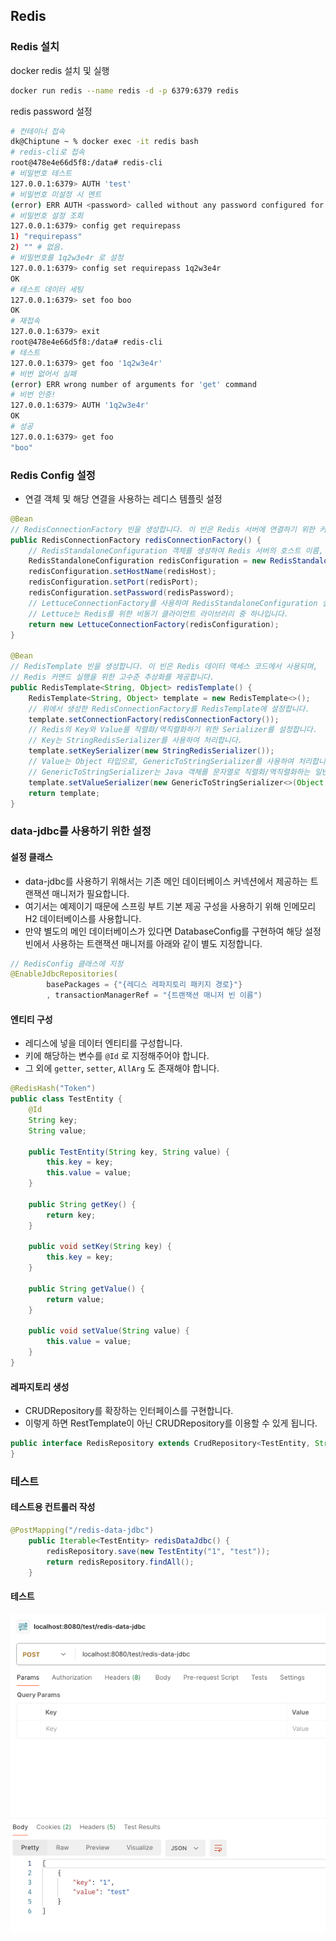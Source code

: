 ## Redis

### Redis 설치

docker redis 설치 및 실행

```bash
docker run redis --name redis -d -p 6379:6379 redis
```

redis password 설정

```bash
# 컨테이너 접속
dk@Chiptune ~ % docker exec -it redis bash
# redis-cli로 접속
root@478e4e66d5f8:/data# redis-cli
# 비밀번호 테스트
127.0.0.1:6379> AUTH 'test'
# 비밀번호 미설정 시 멘트
(error) ERR AUTH <password> called without any password configured for the default user. Are you sure your configuration is correct?
# 비밀번호 설정 조회
127.0.0.1:6379> config get requirepass
1) "requirepass"
2) "" # 없음.
# 비밀번호를 1q2w3e4r 로 설정
127.0.0.1:6379> config set requirepass 1q2w3e4r
OK
# 테스트 데이터 세팅
127.0.0.1:6379> set foo boo
OK
# 재접속
127.0.0.1:6379> exit
root@478e4e66d5f8:/data# redis-cli
# 테스트
127.0.0.1:6379> get foo '1q2w3e4r'
# 비번 없어서 실패
(error) ERR wrong number of arguments for 'get' command
# 비번 인증!
127.0.0.1:6379> AUTH '1q2w3e4r'
OK
# 성공
127.0.0.1:6379> get foo
"boo"
```

### Redis Config 설정

- 연결 객체 및 해당 연결을 사용하는 레디스 템플릿 설정

```java
@Bean
// RedisConnectionFactory 빈을 생성합니다. 이 빈은 Redis 서버에 연결하기 위한 커넥션 팩토리 역할을 합니다.
public RedisConnectionFactory redisConnectionFactory() {
    // RedisStandaloneConfiguration 객체를 생성하여 Redis 서버의 호스트 이름, 포트, 비밀번호를 설정합니다.
    RedisStandaloneConfiguration redisConfiguration = new RedisStandaloneConfiguration();
    redisConfiguration.setHostName(redisHost);
    redisConfiguration.setPort(redisPort);
    redisConfiguration.setPassword(redisPassword);
    // LettuceConnectionFactory를 사용하여 RedisStandaloneConfiguration 설정을 적용합니다.
    // Lettuce는 Redis를 위한 비동기 클라이언트 라이브러리 중 하나입니다.
    return new LettuceConnectionFactory(redisConfiguration);
}

@Bean
// RedisTemplate 빈을 생성합니다. 이 빈은 Redis 데이터 액세스 코드에서 사용되며,
// Redis 커맨드 실행을 위한 고수준 추상화를 제공합니다.
public RedisTemplate<String, Object> redisTemplate() {
    RedisTemplate<String, Object> template = new RedisTemplate<>();
    // 위에서 생성한 RedisConnectionFactory를 RedisTemplate에 설정합니다.
    template.setConnectionFactory(redisConnectionFactory());
    // Redis의 Key와 Value를 직렬화/역직렬화하기 위한 Serializer를 설정합니다.
    // Key는 StringRedisSerializer를 사용하여 처리합니다.
    template.setKeySerializer(new StringRedisSerializer());
    // Value는 Object 타입으로, GenericToStringSerializer를 사용하여 처리합니다.
    // GenericToStringSerializer는 Java 객체를 문자열로 직렬화/역직렬화하는 일반적인 방법을 제공합니다.
    template.setValueSerializer(new GenericToStringSerializer<>(Object.class));
    return template;
}
```

### data-jdbc를 사용하기 위한 설정

#### 설정 클래스

- data-jdbc를 사용하기 위해서는 기존 메인 데이터베이스 커넥션에서 제공하는 트랜잭션 매니저가 필요합니다.
- 여기서는 예제이기 때문에 스프링 부트 기본 제공 구성을 사용하기 위해 인메모리 H2 데이터베이스를 사용합니다.
- 만약 별도의 메인 데이터베이스가 있다면 DatabaseConfig를 구현하여 해당 설정 빈에서 사용하는 트랜잭션 매니저를 아래와 같이 별도 지정합니다.
```java
// RedisConfig 클래스에 지정
@EnableJdbcRepositories(
        basePackages = {"{레디스 레파지토리 패키지 경로}"}
        , transactionManagerRef = "{트랜잭션 매니저 빈 이름")
```

#### 엔티티 구성

- 레디스에 넣을 데이터 엔티티를 구성합니다.
- 키에 해당하는 변수를 `@Id` 로 지정해주어야 합니다.
- 그 외에 `getter`, `setter`, `AllArg` 도 존재해야 합니다.

```java
@RedisHash("Token")
public class TestEntity {
    @Id
    String key;
    String value;

    public TestEntity(String key, String value) {
        this.key = key;
        this.value = value;
    }

    public String getKey() {
        return key;
    }

    public void setKey(String key) {
        this.key = key;
    }

    public String getValue() {
        return value;
    }

    public void setValue(String value) {
        this.value = value;
    }
}
```

#### 레파지토리 생성

- CRUDRepository를 확장하는 인터페이스를 구현합니다.
- 이렇게 하면 RestTemplate이 아닌 CRUDRepository를 이용할 수 있게 됩니다.

```java
public interface RedisRepository extends CrudRepository<TestEntity, String> {
}

```

### 테스트

#### 테스트용 컨트롤러 작성

```java
@PostMapping("/redis-data-jdbc")
    public Iterable<TestEntity> redisDataJdbc() {
        redisRepository.save(new TestEntity("1", "test"));
        return redisRepository.findAll();
    }
```

#### 테스트

![스크린샷 2024-04-07 오전 2.15.55.png](src%2Fmain%2Fresources%2F%EC%8A%A4%ED%81%AC%EB%A6%B0%EC%83%B7%202024-04-07%20%EC%98%A4%EC%A0%84%202.15.55.png)

